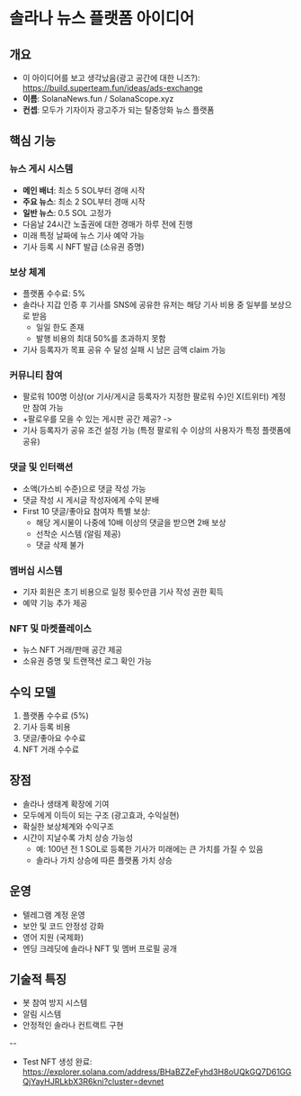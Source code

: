 # 솔라나 뉴스 플랫폼 아이디어

## 개요
- 이 아이디어를 보고 생각났음(광고 공간에 대한 니즈?): https://build.superteam.fun/ideas/ads-exchange
- **이름**: SolanaNews.fun / SolanaScope.xyz
- **컨셉**: 모두가 기자이자 광고주가 되는 탈중앙화 뉴스 플랫폼

## 핵심 기능

### 뉴스 게시 시스템
- **메인 배너**: 최소 5 SOL부터 경매 시작
- **주요 뉴스**: 최소 2 SOL부터 경매 시작
- **일반 뉴스**: 0.5 SOL 고정가
- 다음날 24시간 노출권에 대한 경매가 하루 전에 진행
- 미래 특정 날짜에 뉴스 기사 예약 가능
- 기사 등록 시 NFT 발급 (소유권 증명)

### 보상 체계
- 플랫폼 수수료: 5%
- 솔라나 지갑 인증 후 기사를 SNS에 공유한 유저는 해당 기사 비용 중 일부를 보상으로 받음
  - 일일 한도 존재
  - 발행 비용의 최대 50%를 초과하지 못함
- 기사 등록자가 목표 공유 수 달성 실패 시 남은 금액 claim 가능

### 커뮤니티 참여
- 팔로워 100명 이상(or 기사/게시글 등록자가 지정한 팔로워 수)인 X(트위터) 계정만 참여 가능 
- +팔로우를 모을 수 있는 게시판 공간 제공? -> 
- 기사 등록자가 공유 조건 설정 가능 (특정 팔로워 수 이상의 사용자가 특정 플랫폼에 공유)

### 댓글 및 인터랙션
- 소액(가스비 수준)으로 댓글 작성 가능
- 댓글 작성 시 게시글 작성자에게 수익 분배
- First 10 댓글/좋아요 참여자 특별 보상:
  - 해당 게시물이 나중에 10배 이상의 댓글을 받으면 2배 보상
  - 선착순 시스템 (알림 제공)
  - 댓글 삭제 불가

### 멤버십 시스템
- 기자 회원은 초기 비용으로 일정 횟수만큼 기사 작성 권한 획득
- 예약 기능 추가 제공

### NFT 및 마켓플레이스
- 뉴스 NFT 거래/판매 공간 제공
- 소유권 증명 및 트랜잭션 로그 확인 가능

## 수익 모델
1. 플랫폼 수수료 (5%)
2. 기사 등록 비용
3. 댓글/좋아요 수수료
4. NFT 거래 수수료

## 장점
- 솔라나 생태계 확장에 기여
- 모두에게 이득이 되는 구조 (광고효과, 수익실현)
- 확실한 보상체계와 수익구조
- 시간이 지날수록 가치 상승 가능성
  - 예: 100년 전 1 SOL로 등록한 기사가 미래에는 큰 가치를 가질 수 있음
  - 솔라나 가치 상승에 따른 플랫폼 가치 상승

## 운영
- 텔레그램 계정 운영
- 보안 및 코드 안정성 강화
- 영어 지원 (국제화)
- 엔딩 크레딧에 솔라나 NFT 및 멤버 프로필 공개

## 기술적 특징
- 봇 참여 방지 시스템
- 알림 시스템
- 안정적인 솔라나 컨트랙트 구현






--
- Test NFT 생성 완료: https://explorer.solana.com/address/BHaBZZeFyhd3H8oUQkGQ7D61GGQjYayHJRLkbX3R6kni?cluster=devnet

